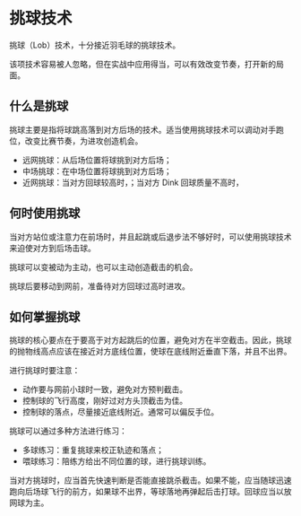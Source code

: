 # 挑球技术

挑球（Lob）技术，十分接近羽毛球的挑球技术。

该项技术容易被人忽略，但在实战中应用得当，可以有效改变节奏，打开新的局面。

## 什么是挑球

挑球主要是指将球跳高落到对方后场的技术。适当使用挑球技术可以调动对手跑位，改变比赛节奏，为进攻创造机会。

* 远网挑球：从后场位置将球挑到对方后场；
* 中场挑球：在中场位置将球挑到对方后场；
* 近网挑球：当对方回球较高时，；当对方 Dink 回球质量不高时，

## 何时使用挑球

当对方站位或注意力在前场时，并且起跳或后退步法不够好时，可以使用挑球技术来迫使对方到后场击球。

挑球可以变被动为主动，也可以主动创造截击的机会。

挑球后要移动到网前，准备待对方回球过高时进攻。

## 如何掌握挑球

挑球的核心要点在于要高于对方起跳后的位置，避免对方在半空截击。因此，挑球的抛物线高点应该在接近对方底线位置，使球在底线附近垂直下落，并且不出界。

进行挑球时要注意：

* 动作要与网前小球时一致，避免对方预判截击。
* 控制球的飞行高度，刚好过对方头顶截击为佳。
* 控制球的落点，尽量接近底线附近。通常可以偏反手位。

挑球可以通过多种方法进行练习：

* 多球练习：重复挑球来校正轨迹和落点；
* 喂球练习：陪练方给出不同位置的球，进行挑球训练。

当对方挑球时，应当首先快速判断是否能直接跳杀截击。如果不能，应当随球迅速跑向后场球飞行的前方，如果球不出界，等球落地再弹起后击打球。回球应当以放网球为主。